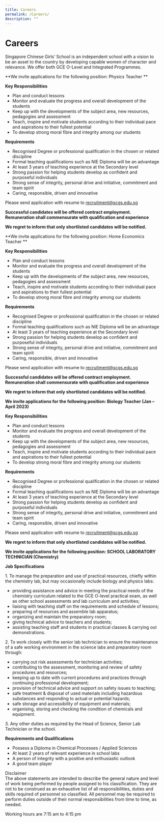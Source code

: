 ```yaml
---
title: Careers
permalink: /Careers/
description: ""
---
```

# **Careers**

Singapore Chinese Girls’ School is an independent school with a vision to be an asset to the country by developing capable women of character and relevance. We offer both GCE O-Level and Integrated Programmes.

**We invite applications for the following position: Physics Teacher **

**Key Responsibilities**

*   Plan and conduct lessons
*   Monitor and evaluate the progress and overall development of the students
*   Keep up with the developments of the subject area, new resources, pedagogies and assessment
*   Teach, inspire and motivate students according to their individual pace and aspirations to their fullest potential
*   To develop strong moral fibre and integrity among our students

**Requirements**

*   Recognised Degree or professional qualification in the chosen or related discipline
*   Formal teaching qualifications such as NIE Diploma will be an advantage
*   At least 3 years of teaching experience at the Secondary level
*   Strong passion for helping students develop as confident and purposeful individuals
*   Strong sense of integrity, personal drive and initiative, commitment and team spirit
*   Caring, responsible, driven and innovative

Please send application with resume to [recruitment@scgs.edu.sg](mailto:recruitment@scgs.edu.sg)

**Successful candidates will be offered contract employment. Remuneration shall commensurate with qualification and experience**

**We regret to inform that only shortlisted candidates will be notified.**

**We invite applications for the following position: Home Economics Teacher **

**Key Responsibilities**

*   Plan and conduct lessons
*   Monitor and evaluate the progress and overall development of the students
*   Keep up with the developments of the subject area, new resources, pedagogies and assessment
*   Teach, inspire and motivate students according to their individual pace and aspirations to their fullest potential
*   To develop strong moral fibre and integrity among our students

**Requirements**

*   Recognised Degree or professional qualification in the chosen or related discipline
*   Formal teaching qualifications such as NIE Diploma will be an advantage
*   At least 3 years of teaching experience at the Secondary level
*   Strong passion for helping students develop as confident and purposeful individuals
*   Strong sense of integrity, personal drive and initiative, commitment and team spirit
*   Caring, responsible, driven and innovative

Please send application with resume to [recruitment@scgs.edu.sg](mailto:recruitment@scgs.edu.sg)

**Successful candidates will be offered contract employment. Remuneration shall commensurate with qualification and experience**

**We regret to inform that only shortlisted candidates will be notified.**

**We invite applications for the following position: Biology Teacher (Jan – April 2023)**

**Key Responsibilities**

*   Plan and conduct lessons
*   Monitor and evaluate the progress and overall development of the students
*   Keep up with the developments of the subject area, new resources, pedagogies and assessment
*   Teach, inspire and motivate students according to their individual pace and aspirations to their fullest potential
*   To develop strong moral fibre and integrity among our students

**Requirements**

*   Recognised Degree or professional qualification in the chosen or related discipline
*   Formal teaching qualifications such as NIE Diploma will be an advantage
*   At least 3 years of teaching experience at the Secondary level
*   Strong passion for helping students develop as confident and purposeful individuals
*   Strong sense of integrity, personal drive and initiative, commitment and team spirit
*   Caring, responsible, driven and innovative

Please send application with resume to [recruitment@scgs.edu.sg](mailto:recruitment@scgs.edu.sg)

**We regret to inform that only shortlisted candidates will be notified.**

**We invite applications for the following position: SCHOOL LABORATORY TECHNICIAN (Chemistry)**

**Job Specifications**

1\. To manage the preparation and use of practical resources, chiefly within the chemistry lab, but may occasionally include biology and physics labs:

*   providing assistance and advice in meeting the practical needs of the chemistry curriculum related to the GCE O-level practical exam, as well as other school assessments and lab curriculum and activities;
*   liaising with teaching staff on the requirements and schedule of lessons;
*   preparing of resources and assemble lab apparatus;
*   organizing and maintain the preparatory room;
*   giving technical advice to teachers and students;
*   assisting teaching staff and students in practical classes & carrying out demonstrations.

2\. To work closely with the senior lab technician to ensure the maintenance of a safe working environment in the science labs and preparatory room through:

*   carrying out risk assessments for technician activities;
*   contributing to the assessment, monitoring and review of safety procedures and resources;
*   keeping up to date with current procedures and practices through continuing professional development;
*   provision of technical advice and support on safety issues to teaching;
*   safe treatment & disposal of used materials including hazardous substances and responding to actual or potential hazards;
*   safe storage and accessibility of equipment and materials;
*   organising, storing and checking the condition of chemicals and equipment.

3\. Any other duties as required by the Head of Science, Senior Lab Technician or the school.

**Requirements and Qualifications**

*   Possess a Diploma in Chemical Processes / Applied Sciences
*   At least 2 years of relevant experience in school labs
*   A person of integrity with a positive and enthusiastic outlook
*   A good team player

Disclaimer  
The above statements are intended to describe the general nature and level of work being performed by people assigned to his classification. They are not to be construed as an exhaustive list of all responsibilities, duties and skills required of personnel so classified. All personnel may be required to perform duties outside of their normal responsibilities from time to time, as needed.

Working hours are 7:15 am to 4:15 pm